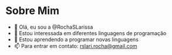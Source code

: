 # Sobre Mim
- 👋 Olá, eu sou a @RochaSLarissa
- 👀 Estou interessada em diferentes linguagens de programação
- 🌱 Estou aprendendo a programar novas linguagens
- 📫 Para entrar em contato: rslari.rocha@gmail.com



